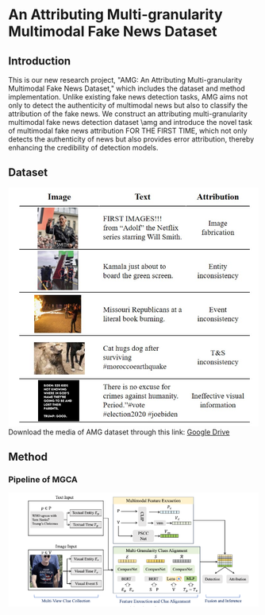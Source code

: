 # An Attributing Multi-granularity Multimodal Fake News Dataset
## Introduction
This is our new research project, "AMG: An Attributing Multi-granularity Multimodal Fake News Dataset," which includes the dataset and method implementation. Unlike existing fake news detection tasks, AMG aims not only to detect the authenticity of multimodal news but also to classify the attribution of the fake news. We construct an attributing multi-granularity multimodal fake news detection dataset \amg and introduce the novel task of multimodal fake news attribution FOR THE FIRST TIME, which not only detects the authenticity of news but also provides error attribution, thereby enhancing the credibility of detection models.
## Dataset
![](image.png)
Download the media of AMG dataset through this link: [Google Drive](https://drive.google.com/file/d/1cofD-0pzGYgI21aMlUVcocYj7uBMXgNk/view?usp=drive_link)
## Method
### Pipeline of MGCA
![](pipeline.png)
